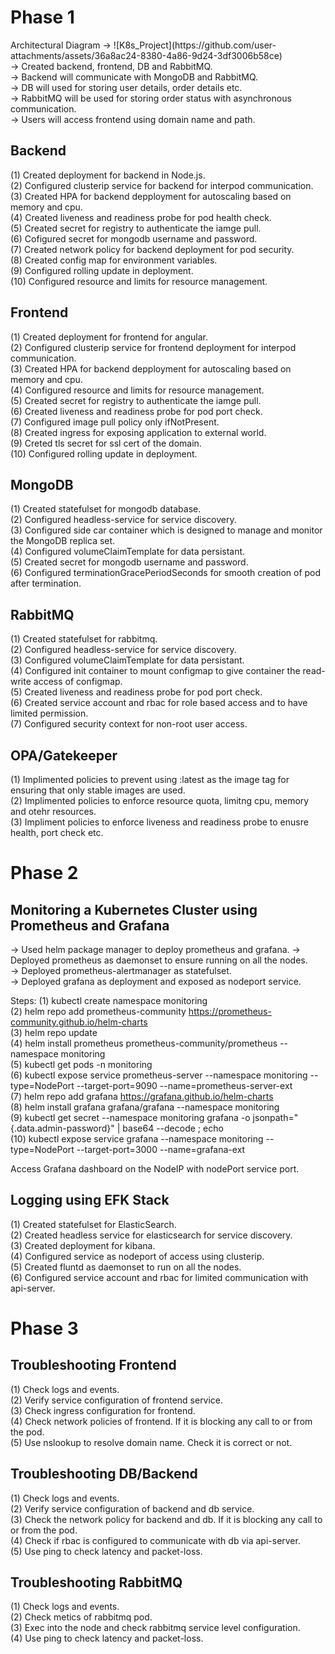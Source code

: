 <h1>Phase 1</h1>
Architectural Diagram -> ![K8s_Project](https://github.com/user-attachments/assets/36a8ac24-8380-4a86-9d24-3df3006b58ce)
<br>
-> Created backend, frontend, DB and RabbitMQ.<br>
-> Backend will communicate with MongoDB and RabbitMQ.<br>
-> DB will used for storing user details, order details etc.<br>
-> RabbitMQ will be used for storing order status with asynchronous communication.<br>
-> Users will access frontend using domain name and path.<br>

<h2>Backend</h2>
(1) Created deployment for backend in Node.js.<br>
(2) Configured clusterip service for backend for interpod communication.<br>
(3) Created HPA for backend depployment for autoscaling based on memory and cpu.<br>
(4) Created liveness and readiness probe for pod health check.<br>
(5) Created secret for registry to authenticate the iamge pull.<br>
(6) Cofigured secret for mongodb username and password.<br>
(7) Created network policy for backend deployment for pod security.<br>
(8) Created config map for environment variables.<br>
(9) Configured rolling update in deployment.<br>
(10) Configured resource and limits for resource management.<br>

<h2>Frontend</h2>
(1) Created deployment for frontend for angular.<br>
(2) Configured clusterip service for frontend deployment for interpod communication.<br>
(3) Created HPA for backend depployment for autoscaling based on memory and cpu.<br>
(4) Configured resource and limits for resource management.<br>
(5) Created secret for registry to authenticate the iamge pull.<br>
(6) Created liveness and readiness probe for pod port check.<br>
(7) Configured image pull policy only ifNotPresent.<br>
(8) Created ingress for exposing application to external world.<br>
(9) Creted tls secret for ssl cert of the domain.<br>
(10) Configured rolling update in deployment.<br>

<h2>MongoDB</h2>
(1) Created statefulset for mongodb database.<br>
(2) Configured headless-service for service discovery.<br>
(3) Configured side car container which is designed to manage and monitor the MongoDB replica set.<br>
(4) Configured volumeClaimTemplate for data persistant.<br>
(5) Created secret for mongodb username and password.<br>
(6) Configured terminationGracePeriodSeconds for smooth creation of pod after termination.<br>

<h2>RabbitMQ</h2>
(1) Created statefulset for rabbitmq.<br>
(2) Configured headless-service for service discovery.<br>
(3) Configured volumeClaimTemplate for data persistant.<br>
(4) Configured init container to mount configmap to give container the read-write access of configmap.<br>
(5) Created liveness and readiness probe for pod port check.<br>
(6) Created service account and rbac for role based access and to have limited permission.<br>
(7) Configured security context for non-root user access.<br>

<h2>OPA/Gatekeeper</h2>
(1) Implimented policies to prevent using :latest as the image tag for ensuring that only stable images are used.<br>
(2) Implimented policies to enforce resource quota, limitng cpu, memory and otehr resources.<br>
(3) Impliment policies to enforce liveness and readiness probe to enusre health, port check etc.<br>

<h1>Phase 2</h1>

<h2>Monitoring a Kubernetes Cluster using Prometheus and Grafana</h2>

-> Used helm package manager to deploy prometheus and grafana.
-> Deployed prometheus as daemonset to ensure running on all the nodes.<br>
-> Deployed prometheus-alertmanager as statefulset.<br>
-> Deployed grafana as deployment and exposed as nodeport service.<br>

Steps:
(1) kubectl create namespace monitoring<br>
(2) helm repo add prometheus-community https://prometheus-community.github.io/helm-charts<br>
(3) helm repo update<br>
(4) helm install prometheus prometheus-community/prometheus --namespace monitoring<br>
(5) kubectl get pods -n monitoring<br>
(6) kubectl expose service prometheus-server --namespace monitoring --type=NodePort --target-port=9090 --name=prometheus-server-ext<br>
(7) helm repo add grafana https://grafana.github.io/helm-charts<br>
(8) helm install grafana grafana/grafana --namespace monitoring<br>
(9) kubectl get secret --namespace monitoring grafana -o jsonpath="{.data.admin-password}" | base64 --decode ; echo<br>
(10) kubectl expose service grafana --namespace monitoring --type=NodePort --target-port=3000 --name=grafana-ext<br>

Access Grafana dashboard on the NodeIP with nodePort service port.

<h2>Logging using EFK Stack</h2>
(1) Created statefulset for ElasticSearch.<br>
(2) Created headless service for elasticsearch for service discovery.<br>
(3) Created deployment for kibana.<br>
(4) Configured service as nodeport of access using clusterip.<br>
(5) Created fluntd as daemonset to run on all the nodes.<br>
(6) Configured service account and rbac for limited communication with api-server.<br>

<h1>Phase 3</h1>

<h2>Troubleshooting Frontend</h2>
(1) Check logs and events.<br>
(2) Verify service configuration of frontend service.<br>
(3) Check ingress configuration for frontend.<br>
(4) Check network policies of frontend. If it is blocking any call to or from the pod.<br>
(5) Use nslookup to resolve domain name. Check it is correct or not.<br>

<h2>Troubleshooting DB/Backend</h2>
(1) Check logs and events.<br>
(2) Verify service configuration of backend and db service.<br>
(3) Check the network policy for backend and db. If it is blocking any call to or from the pod.<br>
(4) Check if rbac is configured to communicate with db via api-server.<br>
(5) Use ping to check latency and packet-loss.<br>

<h2>Troubleshooting RabbitMQ</h2>
(1) Check logs and events.<br>
(2) Check metics of rabbitmq pod.<br>
(3) Exec into the node and check rabbitmq service level configuration.<br>
(4) Use ping to check latency and packet-loss.<br>





